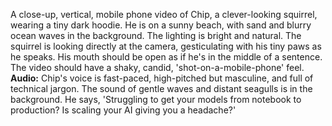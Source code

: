 A close-up, vertical, mobile phone video of Chip, a clever-looking squirrel, wearing a tiny dark hoodie. He is on a sunny beach, with sand and blurry ocean waves in the background. The lighting is bright and natural. The squirrel is looking directly at the camera, gesticulating with his tiny paws as he speaks. His mouth should be open as if he's in the middle of a sentence. The video should have a shaky, candid, 'shot-on-a-mobile-phone' feel.
**Audio:** Chip's voice is fast-paced, high-pitched but masculine, and full of technical jargon. The sound of gentle waves and distant seagulls is in the background. He says, 'Struggling to get your models from notebook to production? Is scaling your AI giving you a headache?'